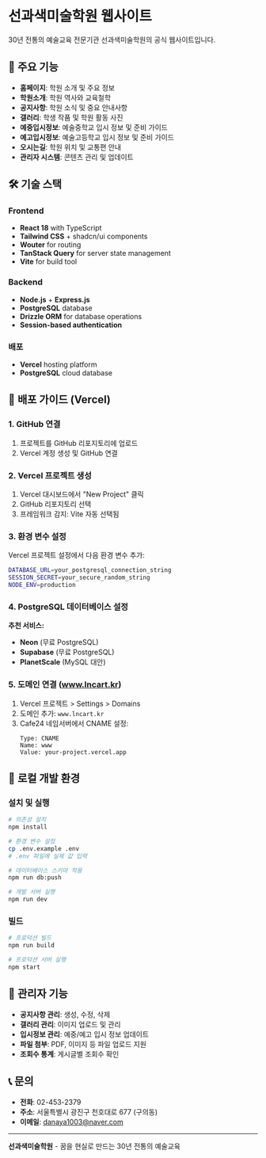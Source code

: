 # 선과색미술학원 웹사이트

30년 전통의 예술교육 전문기관 선과색미술학원의 공식 웹사이트입니다.

## 🎨 주요 기능

- **홈페이지**: 학원 소개 및 주요 정보
- **학원소개**: 학원 역사와 교육철학
- **공지사항**: 학원 소식 및 중요 안내사항
- **갤러리**: 학생 작품 및 학원 활동 사진
- **예중입시정보**: 예술중학교 입시 정보 및 준비 가이드
- **예고입시정보**: 예술고등학교 입시 정보 및 준비 가이드
- **오시는길**: 학원 위치 및 교통편 안내
- **관리자 시스템**: 콘텐츠 관리 및 업데이트

## 🛠 기술 스택

### Frontend
- **React 18** with TypeScript
- **Tailwind CSS** + shadcn/ui components
- **Wouter** for routing
- **TanStack Query** for server state management
- **Vite** for build tool

### Backend
- **Node.js** + **Express.js**
- **PostgreSQL** database
- **Drizzle ORM** for database operations
- **Session-based authentication**

### 배포
- **Vercel** hosting platform
- **PostgreSQL** cloud database

## 🚀 배포 가이드 (Vercel)

### 1. GitHub 연결
1. 프로젝트를 GitHub 리포지토리에 업로드
2. Vercel 계정 생성 및 GitHub 연결

### 2. Vercel 프로젝트 생성
1. Vercel 대시보드에서 "New Project" 클릭
2. GitHub 리포지토리 선택
3. 프레임워크 감지: Vite 자동 선택됨

### 3. 환경 변수 설정
Vercel 프로젝트 설정에서 다음 환경 변수 추가:

```bash
DATABASE_URL=your_postgresql_connection_string
SESSION_SECRET=your_secure_random_string
NODE_ENV=production
```

### 4. PostgreSQL 데이터베이스 설정
**추천 서비스:**
- **Neon** (무료 PostgreSQL)
- **Supabase** (무료 PostgreSQL)
- **PlanetScale** (MySQL 대안)

### 5. 도메인 연결 (www.lncart.kr)
1. Vercel 프로젝트 > Settings > Domains
2. 도메인 추가: `www.lncart.kr`
3. Cafe24 네임서버에서 CNAME 설정:
   ```
   Type: CNAME
   Name: www
   Value: your-project.vercel.app
   ```

## 📱 로컬 개발 환경

### 설치 및 실행
```bash
# 의존성 설치
npm install

# 환경 변수 설정
cp .env.example .env
# .env 파일에 실제 값 입력

# 데이터베이스 스키마 적용
npm run db:push

# 개발 서버 실행
npm run dev
```

### 빌드
```bash
# 프로덕션 빌드
npm run build

# 프로덕션 서버 실행
npm start
```

## 🔧 관리자 기능

- **공지사항 관리**: 생성, 수정, 삭제
- **갤러리 관리**: 이미지 업로드 및 관리
- **입시정보 관리**: 예중/예고 입시 정보 업데이트
- **파일 첨부**: PDF, 이미지 등 파일 업로드 지원
- **조회수 통계**: 게시글별 조회수 확인

## 📞 문의

- **전화**: 02-453-2379
- **주소**: 서울특별시 광진구 천호대로 677 (구의동)
- **이메일**: danaya1003@naver.com

---

**선과색미술학원** - 꿈을 현실로 만드는 30년 전통의 예술교육